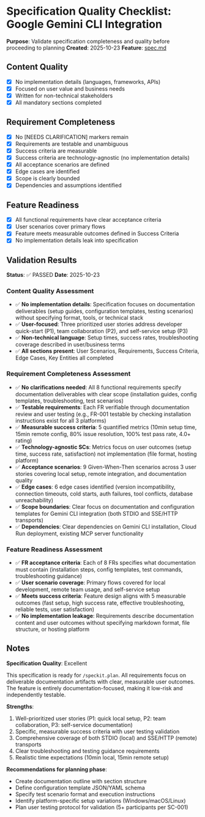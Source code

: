 # Specification Quality Checklist: Google Gemini CLI Integration

**Purpose**: Validate specification completeness and quality before proceeding to planning
**Created**: 2025-10-23
**Feature**: [spec.md](../spec.md)

## Content Quality

- [x] No implementation details (languages, frameworks, APIs)
- [x] Focused on user value and business needs
- [x] Written for non-technical stakeholders
- [x] All mandatory sections completed

## Requirement Completeness

- [x] No [NEEDS CLARIFICATION] markers remain
- [x] Requirements are testable and unambiguous
- [x] Success criteria are measurable
- [x] Success criteria are technology-agnostic (no implementation details)
- [x] All acceptance scenarios are defined
- [x] Edge cases are identified
- [x] Scope is clearly bounded
- [x] Dependencies and assumptions identified

## Feature Readiness

- [x] All functional requirements have clear acceptance criteria
- [x] User scenarios cover primary flows
- [x] Feature meets measurable outcomes defined in Success Criteria
- [x] No implementation details leak into specification

## Validation Results

**Status**: ✅ PASSED
**Date**: 2025-10-23

### Content Quality Assessment
- ✅ **No implementation details**: Specification focuses on documentation deliverables (setup guides, configuration templates, testing scenarios) without specifying format, tools, or technical stack
- ✅ **User-focused**: Three prioritized user stories address developer quick-start (P1), team collaboration (P2), and self-service setup (P3)
- ✅ **Non-technical language**: Setup times, success rates, troubleshooting coverage described in user/business terms
- ✅ **All sections present**: User Scenarios, Requirements, Success Criteria, Edge Cases, Key Entities all completed

### Requirement Completeness Assessment
- ✅ **No clarifications needed**: All 8 functional requirements specify documentation deliverables with clear scope (installation guides, config templates, troubleshooting, test scenarios)
- ✅ **Testable requirements**: Each FR verifiable through documentation review and user testing (e.g., FR-001 testable by checking installation instructions exist for all 3 platforms)
- ✅ **Measurable success criteria**: 5 quantified metrics (10min setup time, 15min remote config, 80% issue resolution, 100% test pass rate, 4.0+ rating)
- ✅ **Technology-agnostic SCs**: Metrics focus on user outcomes (setup time, success rate, satisfaction) not implementation (file format, hosting platform)
- ✅ **Acceptance scenarios**: 9 Given-When-Then scenarios across 3 user stories covering local setup, remote integration, and documentation quality
- ✅ **Edge cases**: 6 edge cases identified (version incompatibility, connection timeouts, cold starts, auth failures, tool conflicts, database unreachability)
- ✅ **Scope boundaries**: Clear focus on documentation and configuration templates for Gemini CLI integration (both STDIO and SSE/HTTP transports)
- ✅ **Dependencies**: Clear dependencies on Gemini CLI installation, Cloud Run deployment, existing MCP server functionality

### Feature Readiness Assessment
- ✅ **FR acceptance criteria**: Each of 8 FRs specifies what documentation must contain (installation steps, config templates, test commands, troubleshooting guidance)
- ✅ **User scenario coverage**: Primary flows covered for local development, remote team usage, and self-service setup
- ✅ **Meets success criteria**: Feature design aligns with 5 measurable outcomes (fast setup, high success rate, effective troubleshooting, reliable tests, user satisfaction)
- ✅ **No implementation leakage**: Requirements describe documentation content and user outcomes without specifying markdown format, file structure, or hosting platform

## Notes

**Specification Quality**: Excellent

This specification is ready for `/speckit.plan`. All requirements focus on deliverable documentation artifacts with clear, measurable user outcomes. The feature is entirely documentation-focused, making it low-risk and independently testable.

**Strengths**:
1. Well-prioritized user stories (P1: quick local setup, P2: team collaboration, P3: self-service documentation)
2. Specific, measurable success criteria with user testing validation
3. Comprehensive coverage of both STDIO (local) and SSE/HTTP (remote) transports
4. Clear troubleshooting and testing guidance requirements
5. Realistic time expectations (10min local, 15min remote setup)

**Recommendations for planning phase**:
- Create documentation outline with section structure
- Define configuration template JSON/YAML schema
- Specify test scenario format and execution instructions
- Identify platform-specific setup variations (Windows/macOS/Linux)
- Plan user testing protocol for validation (5+ participants per SC-001)
